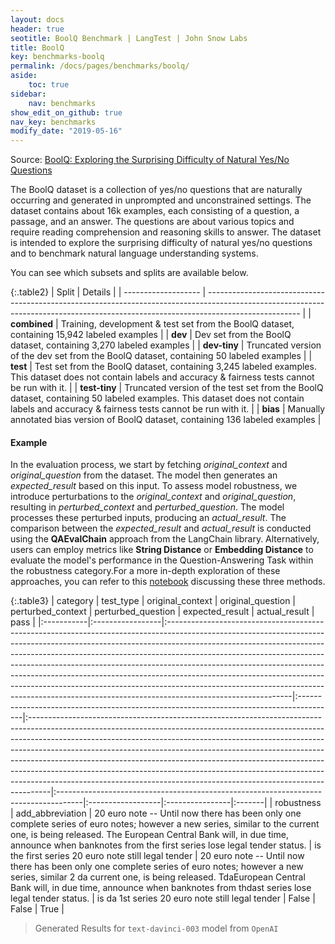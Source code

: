 ```yaml
---
layout: docs
header: true
seotitle: BoolQ Benchmark | LangTest | John Snow Labs
title: BoolQ
key: benchmarks-boolq
permalink: /docs/pages/benchmarks/boolq/
aside:
    toc: true
sidebar:
    nav: benchmarks
show_edit_on_github: true
nav_key: benchmarks
modify_date: "2019-05-16"
---
```


Source: [BoolQ: Exploring the Surprising Difficulty of Natural Yes/No Questions](https://aclanthology.org/N19-1300/)

The BoolQ dataset is a collection of yes/no questions that are naturally occurring and generated in unprompted and unconstrained settings. The dataset contains about 16k examples, each consisting of a question, a passage, and an answer. The questions are about various topics and require reading comprehension and reasoning skills to answer. The dataset is intended to explore the surprising difficulty of natural yes/no questions and to benchmark natural language understanding systems.

You can see which subsets and splits are available below.

{:.table2}
| Split               | Details                                                                                                                                                                             |
| ------------------- | ----------------------------------------------------------------------------------------------------------------------------------------------------------------------------------- |
| **combined**           | Training, development & test set from the BoolQ dataset, containing 15,942 labeled examples                                                                                         |
| **dev**       | Dev set from the BoolQ dataset, containing 3,270 labeled examples                                                                                                                   |
| **dev-tiny**  | Truncated version of the dev set from the BoolQ dataset, containing 50 labeled examples                                                                                             |
| **test**      | Test set from the BoolQ dataset, containing 3,245 labeled examples. This dataset does not contain labels and accuracy & fairness tests cannot be run with it.                       |
| **test-tiny** | Truncated version of the test set from the BoolQ dataset, containing 50 labeled examples. This dataset does not contain labels and accuracy & fairness tests cannot be run with it. |
| **bias**      | Manually annotated bias version of BoolQ dataset, containing 136 labeled examples                                                                                                   |


#### Example

In the evaluation process, we start by fetching *original_context* and *original_question* from the dataset. The model then generates an *expected_result* based on this input. To assess model robustness, we introduce perturbations to the *original_context* and *original_question*, resulting in *perturbed_context* and *perturbed_question*. The model processes these perturbed inputs, producing an *actual_result*. The comparison between the *expected_result* and *actual_result* is conducted using the **QAEvalChain** approach from the LangChain library. Alternatively, users can employ metrics like **String Distance** or **Embedding Distance** to evaluate the model's performance in the Question-Answering Task within the robustness category.For a more in-depth exploration of these approaches, you can refer to this [notebook](https://colab.research.google.com/github/JohnSnowLabs/langtest/blob/main/demo/tutorials/misc/Evaluation_Metrics.ipynb) discussing these three methods.

{:.table3}
| category   | test_type        | original_context                                                                                                                                                                                                                                                                                                                                                                                                                                                                                                                                                                                 | original_question                                                                      | perturbed_context                                                                                                                                                                                                                                                                                                                                                                                                                                                                                                                                                      | perturbed_question                                                                  | expected_result   | actual_result   | pass   |
|:-----------|:-----------------|:-------------------------------------------------------------------------------------------------------------------------------------------------------------------------------------------------------------------------------------------------------------------------------------------------------------------------------------------------------------------------------------------------------------------------------------------------------------------------------------------------------------------------------------------------------------------------------------------------|:---------------------------------------------------------------------------------------|:-----------------------------------------------------------------------------------------------------------------------------------------------------------------------------------------------------------------------------------------------------------------------------------------------------------------------------------------------------------------------------------------------------------------------------------------------------------------------------------------------------------------------------------------------------------------------|:------------------------------------------------------------------------------------|:------------------|:----------------|:-------|
| robustness | add_abbreviation | 20 euro note -- Until now there has been only one complete series of euro notes; however a new series, similar to the current one, is being released. The European Central Bank will, in due time, announce when banknotes from the first series lose legal tender status.                                                                                                                                                                                                                                                                                                                       | is the first series 20 euro note still legal tender                                    | 20 euro note -- Until now there has been only one complete series of euro notes; however a new series, similar 2 da current one, is being released. TdaEuropean Central Bank will, in due time, announce when banknotes from thdast series lose legal tender status.                                                                                                                                                                                                                                                                                                   | is da 1st series 20 euro note still legal tender                                    | False             | False           | True   |

> Generated Results for `text-davinci-003` model from `OpenAI`
